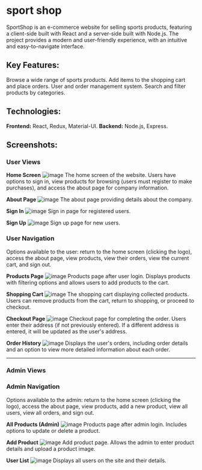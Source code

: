 # sport shop

SportShop is an e-commerce website for selling sports products, featuring a client-side built with React and a server-side built with Node.js. The project provides a modern and user-friendly experience, with an intuitive and easy-to-navigate interface.
## Key Features:
  Browse a wide range of sports products.
  Add items to the shopping cart and place orders.
  User and order management system.
  Search and filter products by categories.
## Technologies:
  **Frontend:** React, Redux, Material-UI.
  **Backend:** Node.js, Express.
## Screenshots:

### User Views
**Home Screen**
![image](https://github.com/nira10/sport-shop/assets/147534014/51713883-dc47-4802-957a-a12d0b180d3e)
The home screen of the website. Users have options to sign in, view products for browsing (users must register to make purchases), and access the about page for company information.

**About Page**
![image](https://github.com/nira10/sport-shop/assets/147534014/b35926b2-b6f1-4a38-b039-24349d4a4cda)
The about page providing details about the company.

**Sign In**
![image](https://github.com/nira10/sport-shop/assets/147534014/e92c6025-9205-4eb7-b3c0-61691fa32fad)
Sign in page for registered users.

**Sign Up**
![image](https://github.com/nira10/sport-shop/assets/147534014/2a1b0f0d-cfd4-442d-8a25-b17f189ba8f6)
Sign up page for new users.

### User Navigation

Options available to the user: return to the home screen (clicking the logo), access the about page, view products, view their orders, view the current cart, and sign out.

**Products Page**
![image](https://github.com/nira10/sport-shop/assets/147534014/12266eda-d1cf-4e4d-95e5-6b2c944f7893)
Products page after user login. Displays products with filtering options and allows users to add products to the cart.

**Shopping Cart**
![image](https://github.com/nira10/sport-shop/assets/147534014/4505485e-8335-46c2-80bc-6a36d2cb9acc)
The shopping cart displaying collected products. Users can remove products from the cart, return to shopping, or proceed to checkout.

**Checkout Page**
![image](https://github.com/nira10/sport-shop/assets/147534014/5b9ce761-25ec-4d2e-8cf7-155c0d2f9df6)
Checkout page for completing the order. Users enter their address (if not previously entered). If a different address is entered, it will be updated as the user's address.

**Order History**
![image](https://github.com/nira10/sport-shop/assets/147534014/13a13999-4c20-45c9-af2c-7c22df52c5ca)
Displays the user's orders, including order details and an option to view more detailed information about each order.

----------

### Admin Views

### Admin Navigation

Options available to the admin: return to the home screen (clicking the logo), access the about page, view products, add a new product, view all users, view all orders, and sign out.

**All Products (Admin)**
![image](https://github.com/nira10/sport-shop/assets/147534014/4fd280e0-dbf8-4b73-8a23-d857111c621b)
Products page after admin login. Includes options to update or delete a product.

**Add Product**
![image](https://github.com/nira10/sport-shop/assets/147534014/175b912f-70d4-45e6-a501-50363af9409d)
Add product page. Allows the admin to enter product details and upload a product image.

**User List**
![image](https://github.com/nira10/sport-shop/assets/147534014/5bc4ea0d-420a-4ee6-a2fe-a65933edcce7)
Displays all users on the site and their details.
